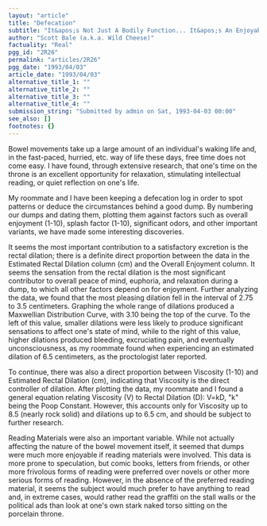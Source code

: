 ```yaml
---
layout: "article"
title: "Defecation"
subtitle: "It&apos;s Not Just A Bodily Function... It&apos;s An Enjoyable Pastime!"
author: "Scott Bale (a.k.a. Wild Cheese)"
factuality: "Real"
pgg_id: "2R26"
permalink: "articles/2R26"
pgg_date: "1993/04/03"
article_date: "1993/04/03"
alternative_title_1: ""
alternative_title_2: ""
alternative_title_3: ""
alternative_title_4: ""
submission_string: "Submitted by admin on Sat, 1993-04-03 00:00"
see_also: []
footnotes: {}
---
```

<div>
<p>Bowel movements take up a large amount of an individual's waking life and, in the fast-paced, hurried, etc. way of life these days, free time does not come easy. I have found, through extensive research, that one's time on the throne is an excellent opportunity for relaxation, stimulating intellectual reading, or quiet reflection on one's life.</p>
<p>My roommate and I have been keeping a defecation log in order to spot patterns or deduce the circumstances behind a good dump. By numbering our dumps and dating them, plotting them against factors such as overall enjoyment (1-10), splash factor (1-10), significant odors, and other important variants, we have made some interesting discoveries.</p>
<p>It seems the most important contribution to a satisfactory excretion is the rectal dilation; there is a definite direct proportion between the data in the Estimated Rectal Dilation column (cm) and the Overall Enjoyment column. It seems the sensation from the rectal dilation is the most significant contributor to overall peace of mind, euphoria, and relaxation during a dump, to which all other factors depend on for enjoyment. Further analyzing the data, we found that the most pleasing dilation fell in the interval of 2.75 to 3.5 centimeters. Graphing the whole range of dilations produced a Maxwellian Distribution Curve, with 3.10 being the top of the curve. To the left of this value, smaller dilations were less likely to produce significant sensations to affect one's state of mind, while to the right of this value, higher dilations produced bleeding, excruciating pain, and eventually unconsciousness, as my roommate found when experiencing an estimated dilation of 6.5 centimeters, as the proctologist later reported.</p>
<p>To continue, there was also a direct proportion between Viscosity (1-10) and Estimated Rectal Dilation (cm), indicating that Viscosity is the direct controller of dilation. After plotting the data, my roommate and I found a general equation relating Viscosity (V) to Rectal Dilation (D): V=kD, "k" being the Poop Constant. However, this accounts only for Viscosity up to 8.5 (nearly rock solid) and dilations up to 6.5 cm, and should be subject to further research.</p>
<p>Reading Materials were also an important variable. While not actually affecting the nature of the bowel movement itself, it seemed that dumps were much more enjoyable if reading materials were involved. This data is more prone to speculation, but comic books, letters from friends, or other more frivolous forms of reading were preferred over novels or other more serious forms of reading. However, in the absence of the preferred reading material, it seems the subject would much prefer to have anything to read and, in extreme cases, would rather read the graffiti on the stall walls or the political ads than look at one's own stark naked torso sitting on the porcelain throne. <!--Amazon_CLS_IM_END--></p>
</div>

